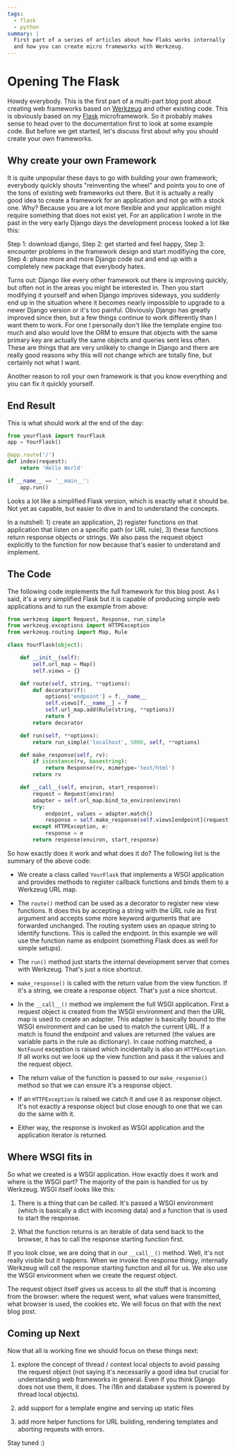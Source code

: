 ```yaml
---
tags:
  - flask
  - python
summary: |
  First part of a series of articles about how Flaks works internally
  and how you can create micro frameworks with Werkzeug.
---
```


# Opening The Flask

Howdy everybody. This is the first part of a multi-part blog post about
creating web frameworks based on [Werkzeug](http://werkzeug.pocoo.org/) and other existing code. This is
obviously based on my [Flask](http://flask.pocoo.org/) microframework.
So it probably makes sense to head over to the documentation first to
look at some example code. But before we get started, let's discuss
first about why you should create your own frameworks.

## Why create your own Framework

It is quite unpopular these days to go with building your own framework;
everybody quickly shouts "reinventing the wheel" and points you to one
of the tons of existing web frameworks out there. But it is actually a
really good idea to create a framework for an application and not go
with a stock one. Why? Because you are a lot more flexible and your
application might require something that does not exist yet. For an
application I wrote in the past in the very early Django days the
development process looked a lot like this:

Step 1: download django, Step 2: get started and feel happy, Step 3:
encounter problems in the framework design and start modifiying the
core, Step 4: phase more and more Django code out and end up with a
completely new package that everybody hates.

Turns out: Django like every other framework out there is improving
quickly, but often not in the areas you might be interested in. Then you
start modifying it yourself and when Django improves sideways, you
suddenly end up in the situation where it becomes nearly impossible to
upgrade to a newer Django version or it's too painful. Obviously Django
has greatly improved since then, but a few things continue to work
differently than I want them to work. For one I personally don't like
the template engine too much and also would love the ORM to ensure that
objects with the same primary key are actually the same objects and
queries sent less often. These are things that are very unlikely to
change in Django and there are really good reasons why this will not
change which are totally fine, but certainly not what I want.

Another reason to roll your own framework is that you know everything
and you can fix it quickly yourself.

## End Result

This is what should work at the end of the day:

```python
from yourflask import YourFlask
app = YourFlask()

@app.route('/')
def index(request):
    return 'Hello World'

if __name__ == '__main__':
    app.run()
```

Looks a lot like a simplified Flask version, which is exactly what it
should be. Not yet as capable, but easier to dive in and to understand
the concepts.

In a nutshell: 1) create an application, 2) register functions on that
application that listen on a specific path (or URL rule), 3) these
functions return response objects or strings. We also pass the request
object explicitly to the function for now because that's easier to
understand and implement.

## The Code

The following code implements the full framework for this blog post.  As
I said, it's a very simplified Flask but it is capable of producing
simple web applications and to run the example from above:

```python
from werkzeug import Request, Response, run_simple
from werkzeug.exceptions import HTTPException
from werkzeug.routing import Map, Rule

class YourFlask(object):

    def __init__(self):
        self.url_map = Map()
        self.views = {}

    def route(self, string, **options):
        def decorator(f):
            options['endpoint'] = f.__name__
            self.views[f.__name__] = f
            self.url_map.add(Rule(string, **options))
            return f
        return decorator

    def run(self, **options):
        return run_simple('localhost', 5000, self, **options)

    def make_response(self, rv):
        if isinstance(rv, basestring):
            return Response(rv, mimetype='text/html')
        return rv

    def __call__(self, environ, start_response):
        request = Request(environ)
        adapter = self.url_map.bind_to_environ(environ)
        try:
            endpoint, values = adapter.match()
            response = self.make_response(self.views[endpoint](request, **values))
        except HTTPException, e:
            response = e
        return response(environ, start_response)
```

So how exactly does it work and what does it do? The following list is
the summary of the above code:

- We create a class called `YourFlask` that implements a WSGI
application and provides methods to register callback functions and
binds them to a Werkzeug URL map.

- The `route()` method can be used as a decorator to register new view
functions. It does this by accepting a string with the URL rule as
first argument and accepts some more keyword arguments that are
forwarded unchanged. The routing system uses an opaque string to
identify functions. This is called the endpoint. In this example we
will use the function name as endpoint (something Flask does as well
for simple setups).

- The `run()` method just starts the internal development server that
comes with Werkzeug. That's just a nice shortcut.

- `make_response()` is called with the return value from the view
function. If it's a string, we create a response object. That's just a
nice shortcut.

- In the `__call__()` method we implement the full WSGI application.
First a request object is created from the WSGI environment and then
the URL map is used to create an adapter. This adapter is basically
bound to the WSGI environment and can be used to match the current
URL. If a match is found the endpoint and values are returned (the
values are variable parts in the rule as dictionary). In case nothing
matched, a `NotFound` exception is raised which incidentally is also
an `HTTPException`. If all works out we look up the view function and
pass it the values and the request object.

- The return value of the function is passed to our `make_response()`
method so that we can ensure it's a response object.

- If an `HTTPException` is raised we catch it and use it as response
object. It's not exactly a response object but close enough to one
that we can do the same with it.

- Either way, the response is invoked as WSGI application and the
application iterator is returned.

## Where WSGI fits in

So what we created is a WSGI application. How exactly does it work and
where is the WSGI part? The majority of the pain is handled for us by
Werkzeug. WSGI itself looks like this:

1. There is a thing that can be called. It's passed a WSGI
environment (which is basically a dict with incoming data) and a
function that is used to start the response.

1. What the function returns is an iterable of data send back to the
browser, it has to call the response starting function first.

If you look close, we are doing that in our `__call__()` method. Well,
it's not really visible but it happens. When we invoke the response
thingy, internally Werkzeug will call the response starting function and
all for us. We also use the WSGI environment when we create the request
object.

The request object itself gives us access to all the stuff that is
incoming from the browser: where the request went, what values were
transmitted, what browser is used, the cookies etc. We will focus on
that with the next blog post.

## Coming up Next

Now that all is working fine we should focus on these things next:

1. explore the concept of thread / context local objects to avoid
passing the request object (not saying it's necessarily a good idea
but crucial for understanding web frameworks in general. Even if you
think Django does not use them, it does. The i18n and database
system is powered by thread local objects).

1. add support for a template engine and serving up static files

1. add more helper functions for URL building, rendering templates
and aborting requests with errors.

Stay tuned :)
